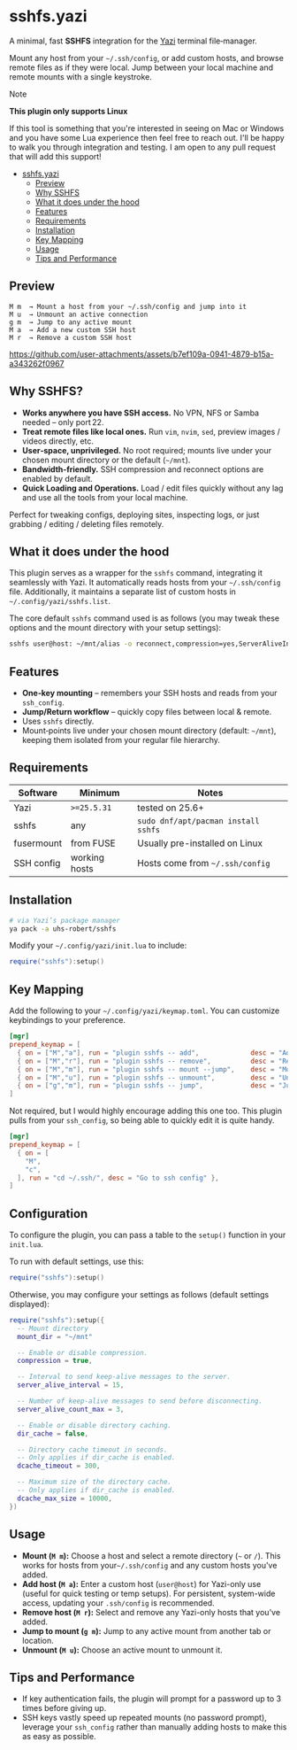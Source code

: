 # sshfs.yazi

A minimal, fast **SSHFS** integration for the [Yazi](https://github.com/sxyazi/yazi) terminal file‑manager.

Mount any host from your `~/.ssh/config`, or add custom hosts, and browse remote files as if they were local. Jump between your local machine and remote mounts with a single keystroke.

> [!NOTE]
>
> **This plugin only supports Linux**
>
> If this tool is something that you're interested in seeing on Mac or Windows and you have some Lua experience then feel free to reach out. I'll be happy to walk you through integration and testing. I am open to any pull request that will add this support!

<!--toc:start-->

- [sshfs.yazi](@sshfs.yazi)
  - [Preview](#preview)
  - [Why SSHFS](#why-sshfs)
  - [What it does under the hood](#what-it-does-under-the-hood)
  - [Features](#features)
  - [Requirements](#requirements)
  - [Installation](#installation)
  - [Key Mapping](#key-mapping)
  - [Usage](#usage)
  - [Tips and Performance](#tips-and-performance)
  <!--toc:end-->

## Preview

```text
M m  → Mount a host from your ~/.ssh/config and jump into it
M u  → Unmount an active connection
g m  → Jump to any active mount
M a  → Add a new custom SSH host
M r  → Remove a custom SSH host
```

<https://github.com/user-attachments/assets/b7ef109a-0941-4879-b15a-a343262f0967>

## Why SSHFS?

- **Works anywhere you have SSH access.** No VPN, NFS or Samba needed – only port 22.
- **Treat remote files like local ones.** Run `vim`, `nvim`, `sed`, preview images / videos directly, etc.
- **User‑space, unprivileged.** No root required; mounts live under your chosen mount directory or the default (`~/mnt`).
- **Bandwidth‑friendly.** SSH compression and reconnect options are enabled by default.
- **Quick Loading and Operations.** Load / edit files quickly without any lag and use all the tools from your local machine.

Perfect for tweaking configs, deploying sites, inspecting logs, or just grabbing / editing / deleting files remotely.

## What it does under the hood

This plugin serves as a wrapper for the `sshfs` command, integrating it seamlessly with Yazi. It automatically reads hosts from your `~/.ssh/config` file. Additionally, it maintains a separate list of custom hosts in `~/.config/yazi/sshfs.list`.

The core default `sshfs` command used is as follows (you may tweak these options and the mount directory with your setup settings):

```sh
sshfs user@host: ~/mnt/alias -o reconnect,compression=yes,ServerAliveInterval=15,ServerAliveCountMax=3
```

## Features

- **One‑key mounting** – remembers your SSH hosts and reads from your `ssh_config`.
- **Jump/Return workflow** – quickly copy files between local & remote.
- Uses `sshfs` directly.
- Mount‑points live under your chosen mount directory (default: `~/mnt`), keeping them isolated from your regular file hierarchy.

## Requirements

| Software   | Minimum       | Notes                               |
| ---------- | ------------- | ----------------------------------- |
| Yazi       | `>=25.5.31`   | tested on 25.6+                     |
| sshfs      | any           | `sudo dnf/apt/pacman install sshfs` |
| fusermount | from FUSE     | Usually pre-installed on Linux      |
| SSH config | working hosts | Hosts come from `~/.ssh/config`     |

## Installation

```sh
# via Yazi’s package manager
ya pack -a uhs-robert/sshfs
```

Modify your `~/.config/yazi/init.lua` to include:

```lua
require("sshfs"):setup()
```

## Key Mapping

Add the following to your `~/.config/yazi/keymap.toml`. You can customize keybindings to your preference.

```toml
[mgr]
prepend_keymap = [
  { on = ["M","a"], run = "plugin sshfs -- add",             desc = "Add SSH host" },
  { on = ["M","r"], run = "plugin sshfs -- remove",          desc = "Remove SSH host" },
  { on = ["M","m"], run = "plugin sshfs -- mount --jump",    desc = "Mount & jump" },
  { on = ["M","u"], run = "plugin sshfs -- unmount",         desc = "Unmount SSHFS" },
  { on = ["g","m"], run = "plugin sshfs -- jump",            desc = "Jump to mount" },
]
```

Not required, but I would highly encourage adding this one too. This plugin pulls from your `ssh_config`, so being able to quickly edit it is quite handy.

```toml
[mgr]
prepend_keymap = [
  { on = [
    "M",
    "c",
  ], run = "cd ~/.ssh/", desc = "Go to ssh config" },
]
```

## Configuration

To configure the plugin, you can pass a table to the `setup()` function in your `init.lua`.

To run with default settings, use this:

```lua
require("sshfs"):setup()
```

Otherwise, you may configure your settings as follows (default settings displayed):

```lua
require("sshfs"):setup({
  -- Mount directory
  mount_dir = "~/mnt"

  -- Enable or disable compression.
  compression = true,

  -- Interval to send keep-alive messages to the server.
  server_alive_interval = 15,

  -- Number of keep-alive messages to send before disconnecting.
  server_alive_count_max = 3,

  -- Enable or disable directory caching.
  dir_cache = false,

  -- Directory cache timeout in seconds.
  -- Only applies if dir_cache is enabled.
  dcache_timeout = 300,

  -- Maximum size of the directory cache.
  -- Only applies if dir_cache is enabled.
  dcache_max_size = 10000,
})
```

## Usage

- **Mount (`M m`):** Choose a host and select a remote directory (`~` or `/`). This works for hosts from your`~/.ssh/config` and any custom hosts you've added.
- **Add host (`M a`):** Enter a custom host (`user@host`) for Yazi-only use (useful for quick testing or temp setups). For persistent, system-wide access, updating your `.ssh/config` is recommended.
- **Remove host (`M r`):** Select and remove any Yazi-only hosts that you've added.
- **Jump to mount (`g m`):** Jump to any active mount from another tab or location.
- **Unmount (`M u`):** Choose an active mount to unmount it.

## Tips and Performance

- If key authentication fails, the plugin will prompt for a password up to 3 times before giving up.
- SSH keys vastly speed up repeated mounts (no password prompt), leverage your `ssh_config` rather than manually adding hosts to make this as easy as possible.
